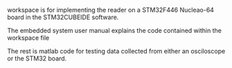 workspace is for implementing the reader on a STM32F446 Nucleao-64 board in the STM32CUBEIDE software.

The embedded system user manual explains the code contained within the workspace file 


The rest is matlab code for testing data collected from either an osciloscope or the STM32 board.
